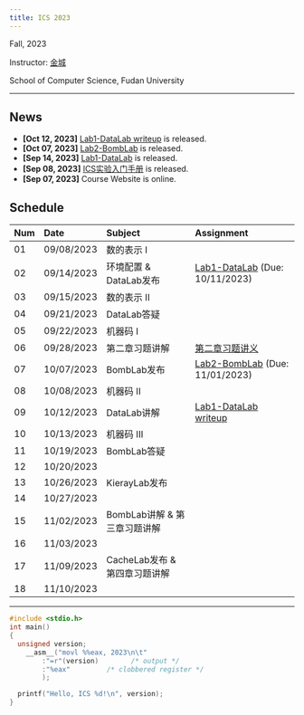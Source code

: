 ```yaml
---
title: ICS 2023
---
```


Fall, 2023

Instructor: [金城](https://cjinfdu.github.io/)

School of Computer Science, Fudan University

---


## News

- **[Oct 12, 2023]** [Lab1-DataLab writeup](datalab-comment) is released.
- **[Oct 07, 2023]** [Lab2-BombLab](BombLab) is released. 
- **[Sep 14, 2023]** [Lab1-DataLab](DataLab) is released. 
- **[Sep 08, 2023]** [ICS实验入门手册](ICS实验入门手册) is released.
- **[Sep 07, 2023]** Course Website is online.

## Schedule

|Num|Date      |Subject                |Assignment                                          |
|:--|:---------|:----------------------|:---------------------------------------------------|
|01 |09/08/2023|数的表示 I             |                                                    |
|02 |09/14/2023|环境配置 & DataLab发布 |[Lab1-DataLab](DataLab) (Due: 10/11/2023)           |
|03 |09/15/2023|数的表示 II            |                                                    |
|04 |09/21/2023|DataLab答疑            |                                                    |
|05 |09/22/2023|机器码 I               |                                                    |
|06 |09/28/2023|第二章习题讲解         |[第二章习题讲义](Assignment1)                       |
|07 |10/07/2023|BombLab发布            |[Lab2-BombLab](BombLab) (Due: 11/01/2023)           |
|08 |10/08/2023|机器码 II              |                                                    |
|09 |10/12/2023|DataLab讲解            |[Lab1-DataLab writeup](datalab-comment)             |
|10 |10/13/2023|机器码 III             |                                                    |
|11 |10/19/2023|BombLab答疑            |                                                    |
|12 |10/20/2023|                       |                                                    |
|13 |10/26/2023|KierayLab发布          |                                                    |
|14 |10/27/2023|                       |                                                    |
|15 |11/02/2023|BombLab讲解 & 第三章习题讲解  |                                                    |
|16 |11/03/2023|                       |                                                    |
|17 |11/09/2023|CacheLab发布 & 第四章习题讲解 |                                                    |
|18 |11/10/2023|                       |                                                    |

---

```c
#include <stdio.h>
int main()
{
  unsigned version;
	__asm__("movl %%eax, 2023\n\t"
		:"=r"(version)        /* output */
		:"%eax"         /* clobbered register */
		);

  printf("Hello, ICS %d!\n", version);
}
```
